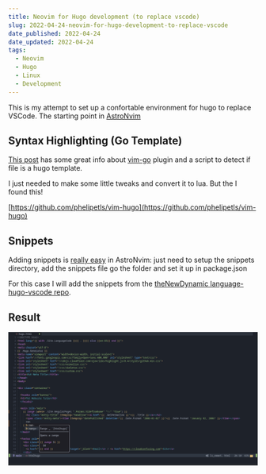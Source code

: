 ```yaml
---
title: Neovim for Hugo development (to replace vscode)
slug: 2022-04-24-neovim-for-hugo-development-to-replace-vscode
date_published: 2022-04-24
date_updated: 2022-04-24
tags:
  - Neovim
  - Hugo
  - Linux
  - Development
---
```


This is my attempt to set up a confortable environment for hugo to replace VSCode.
The starting point in [AstroNvim](https://astronvim.github.io/)

<!-- more -->

## Syntax Highlighting (Go Template)

[This post](https://discourse.gohugo.io/t/vim-syntax-highlighting-for-hugo-html-templates/19398/10) has some great info about [vim-go](https://github.com/fatih/vim-go) plugin and a script to detect if file is a hugo template.

I just needed to make some little tweaks and convert it to lua. But the I found this!

[https://github.com/phelipetls/vim-hugo](https://github.com/phelipetls/vim-hugo)

## Snippets

Adding snippets is [really easy](https://astronvim.github.io/recipes/snippets) in AstroNvim: just need to setup the snippets directory, add the snippets file go the folder and set it up in package.json

For this case I will add the snippets from the [theNewDynamic language-hugo-vscode repo](https://github.com/theNewDynamic/language-hugo-vscode/).

<script src="https://emgithub.com/embed.js?target=https%3A%2F%2Fgithub.com%2FtheNewDynamic%2Flanguage-hugo-vscode%2Fblob%2Fmaster%2Fsrc%2Fsnippets%2Fhugo.code-snippets.json&style=github&showBorder=on&showLineNumbers=on&showFileMeta=on&showCopy=on"></script>

## Result

![Hugo Vim](images/hugo.png)
